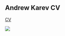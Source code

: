 ## Andrew Karev CV

[CV](https://andrewkarev-cv.netlify.app/)

![](https://user-images.githubusercontent.com/91889887/192781642-3b473655-9829-43ec-b878-14bf0d225db6.png)
